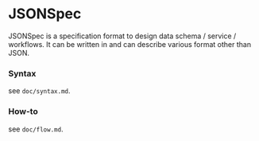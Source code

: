 # JSONSpec

JSONSpec is a specification format to design data schema / service / workflows. It
can be written in and can describe various format other than JSON.

### Syntax

see `doc/syntax.md`.

### How-to

see `doc/flow.md`.